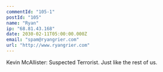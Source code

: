```yaml
---
commentId: "105-1"
postId: "105"
name: "Ryan"
ip: "68.81.43.168"
date: 2030-02-11T05:00:00.000Z
email: "spam@ryangrier.com"
url: "http://www.ryangrier.com"
---
```

<p>Kevin McAllister: Suspected Terrorist.
Just like the rest of us. </p>